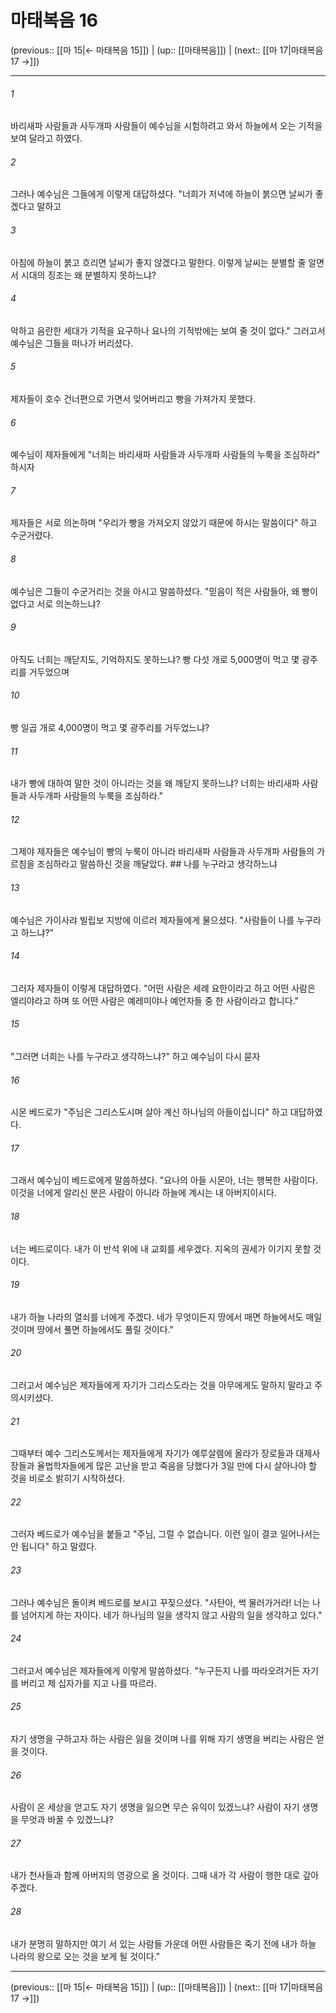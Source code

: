 # 마태복음 16

(previous:: [[마 15|← 마태복음 15]]) | (up:: [[마태복음]]) | (next:: [[마 17|마태복음 17 →]])

***




###### 1 

바리새파 사람들과 사두개파 사람들이 예수님을 시험하려고 와서 하늘에서 오는 기적을 보여 달라고 하였다. 



###### 2 

그러나 예수님은 그들에게 이렇게 대답하셨다. "너희가 저녁에 하늘이 붉으면 날씨가 좋겠다고 말하고 



###### 3 

아침에 하늘이 붉고 흐리면 날씨가 좋지 않겠다고 말한다. 이렇게 날씨는 분별할 줄 알면서 시대의 징조는 왜 분별하지 못하느냐? 



###### 4 

악하고 음란한 세대가 기적을 요구하나 요나의 기적밖에는 보여 줄 것이 없다." 그러고서 예수님은 그들을 떠나가 버리셨다. 



###### 5 

제자들이 호수 건너편으로 가면서 잊어버리고 빵을 가져가지 못했다. 



###### 6 

예수님이 제자들에게 "너희는 바리새파 사람들과 사두개파 사람들의 누룩을 조심하라" 하시자 



###### 7 

제자들은 서로 의논하며 "우리가 빵을 가져오지 않았기 때문에 하시는 말씀이다" 하고 수군거렸다. 



###### 8 

예수님은 그들이 수군거리는 것을 아시고 말씀하셨다. "믿음이 적은 사람들아, 왜 빵이 없다고 서로 의논하느냐? 



###### 9 

아직도 너희는 깨닫지도, 기억하지도 못하느냐? 빵 다섯 개로 5,000명이 먹고 몇 광주리를 거두었으며 



###### 10 

빵 일곱 개로 4,000명이 먹고 몇 광주리를 거두었느냐? 



###### 11 

내가 빵에 대하여 말한 것이 아니라는 것을 왜 깨닫지 못하느냐? 너희는 바리새파 사람들과 사두개파 사람들의 누룩을 조심하라." 



###### 12 

그제야 제자들은 예수님이 빵의 누룩이 아니라 바리새파 사람들과 사두개파 사람들의 가르침을 조심하라고 말씀하신 것을 깨달았다. ## 나를 누구라고 생각하느냐 



###### 13 

예수님은 가이사랴 빌립보 지방에 이르러 제자들에게 물으셨다. "사람들이 나를 누구라고 하느냐?" 



###### 14 

그러자 제자들이 이렇게 대답하였다. "어떤 사람은 세례 요한이라고 하고 어떤 사람은 엘리야라고 하며 또 어떤 사람은 예레미야나 예언자들 중 한 사람이라고 합니다." 



###### 15 

"그러면 너희는 나를 누구라고 생각하느냐?" 하고 예수님이 다시 묻자 



###### 16 

시몬 베드로가 "주님은 그리스도시며 살아 계신 하나님의 아들이십니다" 하고 대답하였다. 



###### 17 

그래서 예수님이 베드로에게 말씀하셨다. "요나의 아들 시몬아, 너는 행복한 사람이다. 이것을 너에게 알리신 분은 사람이 아니라 하늘에 계시는 내 아버지이시다. 



###### 18 

너는 베드로이다. 내가 이 반석 위에 내 교회를 세우겠다. 지옥의 권세가 이기지 못할 것이다. 



###### 19 

내가 하늘 나라의 열쇠를 너에게 주겠다. 네가 무엇이든지 땅에서 매면 하늘에서도 매일 것이며 땅에서 풀면 하늘에서도 풀릴 것이다." 



###### 20 

그러고서 예수님은 제자들에게 자기가 그리스도라는 것을 아무에게도 말하지 말라고 주의시키셨다. 



###### 21 

그때부터 예수 그리스도께서는 제자들에게 자기가 예루살렘에 올라가 장로들과 대제사장들과 율법학자들에게 많은 고난을 받고 죽음을 당했다가 3일 만에 다시 살아나야 할 것을 비로소 밝히기 시작하셨다. 



###### 22 

그러자 베드로가 예수님을 붙들고 "주님, 그럴 수 없습니다. 이런 일이 결코 일어나서는 안 됩니다" 하고 말렸다. 



###### 23 

그러나 예수님은 돌이켜 베드로를 보시고 꾸짖으셨다. "사탄아, 썩 물러가거라! 너는 나를 넘어지게 하는 자이다. 네가 하나님의 일을 생각지 않고 사람의 일을 생각하고 있다." 



###### 24 

그러고서 예수님은 제자들에게 이렇게 말씀하셨다. "누구든지 나를 따라오려거든 자기를 버리고 제 십자가를 지고 나를 따르라. 



###### 25 

자기 생명을 구하고자 하는 사람은 잃을 것이며 나를 위해 자기 생명을 버리는 사람은 얻을 것이다. 



###### 26 

사람이 온 세상을 얻고도 자기 생명을 잃으면 무슨 유익이 있겠느냐? 사람이 자기 생명을 무엇과 바꿀 수 있겠느냐? 



###### 27 

내가 천사들과 함께 아버지의 영광으로 올 것이다. 그때 내가 각 사람이 행한 대로 갚아 주겠다. 



###### 28 

내가 분명히 말하지만 여기 서 있는 사람들 가운데 어떤 사람들은 죽기 전에 내가 하늘 나라의 왕으로 오는 것을 보게 될 것이다."

***

(previous:: [[마 15|← 마태복음 15]]) | (up:: [[마태복음]]) | (next:: [[마 17|마태복음 17 →]])
